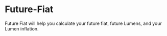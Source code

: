 # Future-Fiat
Future Fiat will help you calculate your future fiat, future Lumens, and your Lumen inflation. 
